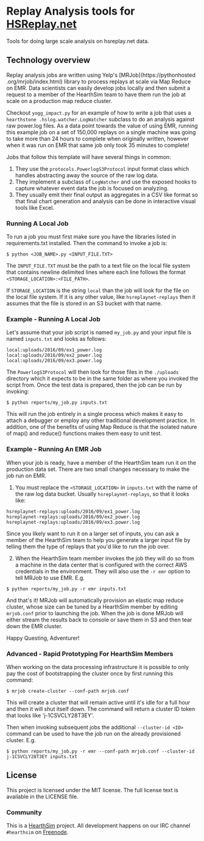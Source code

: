 # Replay Analysis tools for [HSReplay.net](https://hsreplay.net)

Tools for doing large scale analysis on hsreplay.net data.


## Technology overview

Replay analysis jobs are written using Yelp's [MRJob](https://pythonhosted
.org/mrjob/index.html) library to process replays at scale via Map Reduce on EMR. Data
scientists can easily develop jobs locally and then submit a request to a member of the
HearthSim team to have them run the job at scale on a production map reduce cluster.

Checkout `yogg_impact.py` for an example of how to write a job that uses a `hearthstone
.hslog.watcher.LogWatcher` subclass to do an analysis against raw power.log files. As a
data point towards the value of using EMR, running this example job on a set of 150,000
replays on a single machine was going to take more than 24 hours to complete when
originally written, however when it was run on EMR that same job only took 35 minutes to
complete!

Jobs that follow this template will have several things in common:

1. They use the `protocols.PowerlogS3Protocol` input format class which handles
abstracting away the source of the raw log data.
2. They implement a subclass of `LogWatcher` and use the exposed hooks to capture whatever
event data the job is focused on analyzing.
3. They usually emit their final output as aggregates in a CSV like format so that final
chart generation and analysis can be done in interactive visual tools like Excel.

### Running A Local Job

To run a job you must first make sure you have the libraries listed in requirements.txt
installed. Then the command to invoke a job is:

```
$ python <JOB_NAME>.py <INPUT_FILE.TXT>
```

The `INPUT_FILE.TXT` must be the path to a text file on the local file system that contains
 newline delimited lines where each line follows the format `<STORAGE_LOCATION>:<FILE_PATH>`.

If `STORAGE_LOCATION` is the string `local` than the job will look for the file on the
local file system. If it is any other value, like `hsreplaynet-replays` then it assumes
that the file is stored in an S3 bucket with that name.


### Example - Running A Local Job

Let's assume that your job script is named `my_job.py` and your input file is named
`inputs.txt` and looks as follows:

```
local:uploads/2016/09/ex1_power.log
local:uploads/2016/09/ex2_power.log
local:uploads/2016/09/ex3.power.log
```

The `PowerlogS3Protocol` will then look for those files in the `./uploads` directory which
it expects to be in the same folder as where you invoked the script from.
Once the test data is prepared, then the job can be run by invoking:

```
$ python reports/my_job.py inputs.txt
```

This will run the job entirely in a single process which makes it easy to attach a
debugger or employ any other traditional development practice. In addition, one of the
benefits of using Map Reduce is that the isolated nature of map() and reduce() functions
makes them easy to unit test.


### Example - Running An EMR Job

When your job is ready, have a member of the HearthSim team run it on the production data
set. There are two small changes necessary to make the job run on EMR.

1) You must replace the `<STORAGE_LOCATION>` in `inputs.txt` with the name of the raw log
data bucket. Usually `hsreplaynet-replays`, so that it looks like:
```
hsreplaynet-replays:uploads/2016/09/ex1_power.log
hsreplaynet-replays:uploads/2016/09/ex2_power.log
hsreplaynet-replays:uploads/2016/09/ex3.power.log
```
Since you likely want to run it on a larger set of inputs, you can ask a member of the
HearthSim team to help you generate a larger input file by telling them the type of
replays that you'd like to run the job over.

2) When the HearthSim team member invokes the job they will do so from a machine in the
data center that is configured with the correct AWS credentials in the environment. They
will also use the `-r emr` option to tell MRJob to use EMR. E.g.

```
$ python reports/my_job.py -r emr inputs.txt
```

And that's it! MRJob will automatically provision an elastic map reduce cluster, whose
size can be tuned by a HearthSim member by editing `mrjob.conf` prior to launching the
job. When the job is done MRJob will either stream the results back to console or save
them in S3 and then tear down the EMR cluster.

Happy Questing, Adventurer!


### Advanced - Rapid Prototyping For HearthSim Members

When working on the data processing infrastructure it is possible to only pay the cost of
 bootstrapping the cluster once by first running this command:

```
$ mrjob create-cluster --conf-path mrjob.conf
```

This will create a cluster that will remain active until it's idle for a full hour
and then it will shut itself down. The command will return a cluster ID token that looks
like 'j-1CSVCLY28T3EY'.

Then when invoking subsequent jobs the additional `--cluster-id <ID>` command can be used
to have the job run on the already provisioned cluster. E.g.

```
$ python reports/my_job.py -r emr --conf-path mrjob.conf --cluster-id j-1CSVCLY28T3EY inputs.txt
```


## License

This project is licensed under the MIT license. The full license text is
available in the LICENSE file.


### Community

This is a [HearthSim](https://hearthsim.info) project. All development
happens on our IRC channel `#hearthsim` on [Freenode](https://freenode.net).
